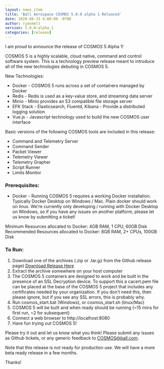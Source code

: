 ```yaml
---
layout: news_item
title: 'Ball Aerospace COSMOS 5.0.0 alpha 1 Released'
date: 2020-08-31 6:00:00 -0700
author: ryanmelt
version: 5.0.0-alpha.1
categories: [release]
---
```


I am proud to announce the release of COSMOS 5 Alpha 1!  

COSMOS 5 is a highly scalable, cloud native, command and control software system.  This is a technology preview release meant to introduce all of the new technologies debuting in COSMOS 5. 

New Technologies:

* Docker - COSMOS 5 runs across a set of containers managed by Docker
* Redis - Redis is used as a key-value store, and streaming data server
* Minio - Minio provides an S3 compatible file storage server
* EFK Stack - Elasticsearch, Fluentd, Kibana - Provide a distributed logging solution
* Vue.js - Javascript technology used to build the new COSMOS user interface

Basic versions of the following COSMOS tools are included in this release:

* Command and Telemetry Server
* Command Sender
* Packet Viewer
* Telemetry Viewer
* Telemetry Grapher
* Script Runner
* Limits Monitor

### Prerequisites:

* Docker - Running COSMOS 5 requires a working Docker installation.  Typically Docker Desktop on Windows / Mac.  Plain docker should work on linux.  We're currently only developing / running with Docker Desktop on Windows, so if you have any issues on another platform, please let us know by submitting a ticket!

Minimum Resources allocated to Docker: 4GB RAM, 1 CPU, 60GB Disk
Recommended Resources allocated to Docker: 8GB RAM, 2+ CPUs, 100GB Disk

### To Run:

1. Download one of the archives (.zip or .tar.gz from the Github release page) [Download Release Here](https://github.com/BallAerospace/COSMOS/releases/tag/v5.0.0-alpha.1)
2. Extract the archive somewhere on your host computer
3. The COSMOS 5 containers are designed to work and be built in the presence of an SSL Decryption device.  To support this a cacert.pem file can be placed at the base of the COSMOS 5 project that includes any certificates needed by your organization.  If you don't need this, then please ignore, but if you see any SSL errors, this is probably why.
4. Run cosmos_start.bat (Windows), or cosmos_start.sh (linux/Mac)
5. COSMOS 5 will be built and when ready should be running (~15 mins for first run, ~2 for subsequent)
6. Connect a web browser to http://localhost:8080
7. Have fun trying out COSMOS 5!

Please try it out and let us know what you think!  Please submit any issues as Github tickets, or any generic feedback to COSMOS@ball.com.  

Note that this release is not ready for production use.  We will have a more beta ready release in a few months.

Thanks!
